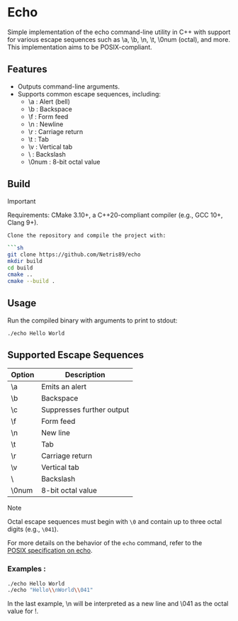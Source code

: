 # Echo

Simple implementation of the echo command-line utility in C++ with support for various escape sequences such as \a, \b, \n, \t, \0num (octal), and more. This implementation aims to be POSIX-compliant.

## Features

- Outputs command-line arguments.
- Supports common escape sequences, including:
    - \a : Alert (bell)
    - \b : Backspace
    - \f : Form feed
    - \n : Newline
    - \r : Carriage return
    - \t : Tab
    - \v : Vertical tab
    - \\ : Backslash
    - \0num : 8-bit octal value

## Build
> [!IMPORTANT]
> Requirements: CMake 3.10+, a C++20-compliant compiler (e.g., GCC 10+, Clang 9+).
```sh
Clone the repository and compile the project with:

```sh
git clone https://github.com/Netris89/echo
mkdir build
cd build
cmake ..
cmake --build .
```

## Usage

Run the compiled binary with arguments to print to stdout:
```
./echo Hello World
```

## Supported Escape Sequences

| Option | Description |
|--------|-------------|
| \a | Emits an alert  |
| \b | Backspace |
| \c | Suppresses further output  |
| \f | Form feed |
| \n | New line |
| \t | Tab |
| \r | Carriage return |
| \v | Vertical tab |
| \\ | Backslash |
| \0num | 8-bit octal value |

> [!Note]
> Octal escape sequences must begin with `\0` and contain up to three octal digits (e.g., `\041`).
>  
> For more details on the behavior of the `echo` command, refer to the  
> [POSIX specification on echo](https://pubs.opengroup.org/onlinepubs/9799919799/utilities/echo.html).

### Examples :
```sh
./echo Hello World
./echo "Hello\\nWorld\\041"
```
In the last example, \\n will be interpreted as a new line and \\041 as the octal value for !.
